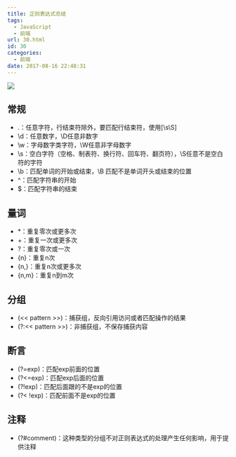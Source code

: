 ```yaml
---
title: 正则表达式总结
tags:
  - JavaScript
  - 前端
url: 30.html
id: 30
categories:
  - 前端
date: 2017-08-16 22:48:31
---
```


![](http://7xqgks.com1.z0.glb.clouddn.com/head-0011.jpg)

## 常规

*   .：任意字符，行结束符除外，要匹配行结束符，使用\[\\s\\S\]
*   \\d：任意数字，\\D任意非数字
*   \\w：字母数字类字符，\\W任意非字母数字
*   \\s：空白字符（空格、制表符、换行符、回车符、翻页符），\\S任意不是空白符的字符
*   \\b：匹配单词的开始或结束，\\B 匹配不是单词开头或结束的位置
*   ^：匹配字符串的开始
*   $：匹配字符串的结束

## 量词

*   *：重复零次或更多次
*   +：重复一次或更多次
*   ?：重复零次或一次
*   {n}：重复n次
*   {n,}：重复n次或更多次
*   {n,m}：重复n到m次

## 分组

*   (<< pattern >>)：捕获组，反向引用访问或者匹配操作的结果
*   (?:<< pattern >>)：非捕获组，不保存捕获内容

## 断言

*   (?=exp)：匹配exp前面的位置
*   (?<=exp)：匹配exp后面的位置
*   (?!exp)：匹配后面跟的不是exp的位置
*   (?< !exp)：匹配前面不是exp的位置

## 注释

*   (?#comment)：这种类型的分组不对正则表达式的处理产生任何影响，用于提供注释
